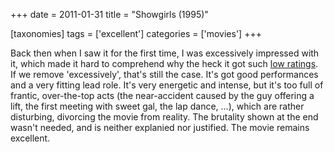 +++
date = 2011-01-31
title = "Showgirls (1995)"

[taxonomies]
tags = ['excellent']
categories = ['movies']
+++

Back then when I saw it for the first time, I was excessively impressed
with it, which made it hard to comprehend why the heck it got such [low
ratings]. If we remove \'excessively\', that\'s still the case. It\'s
got good performances and a very fitting lead role. It\'s very energetic
and intense, but it\'s too full of frantic, over-the-top acts (the
near-accident caused by the guy offering a lift, the first meeting with
sweet gal, the lap dance, \...), which are rather disturbing, divorcing
the movie from reality. The brutality shown at the end wasn\'t needed,
and is neither explanied nor justified. The movie remains excellent.

  [low ratings]: http://en.wikipedia.org/wiki/Showgirls#Reception
